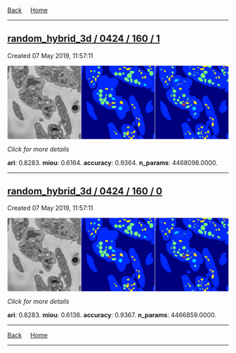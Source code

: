 
[Back](..)&nbsp;&nbsp;&nbsp;&nbsp;&nbsp;[Home](https://leapmanlab.github.io/snapshots)

---

<div class="summary"><a href="1"><h2>random_hybrid_3d / 0424 / 160 / 1</h2></a><p>Created 07 May 2019, 11:57:11
</p><a href="1"><img src="1/media/summary.png" align="center"></a><p>
<i>Click for more details</i>
</p></div>

**ari**: 0.8283. **miou**: 0.6164. **accuracy**: 0.9364. **n_params**: 4468098.0000. 

---

<div class="summary"><a href="0"><h2>random_hybrid_3d / 0424 / 160 / 0</h2></a><p>Created 07 May 2019, 11:57:11
</p><a href="0"><img src="0/media/summary.png" align="center"></a><p>
<i>Click for more details</i>
</p></div>

**ari**: 0.8283. **miou**: 0.6136. **accuracy**: 0.9367. **n_params**: 4466859.0000. 

---

[Back](..)&nbsp;&nbsp;&nbsp;&nbsp;&nbsp;[Home](https://leapmanlab.github.io/snapshots)

---